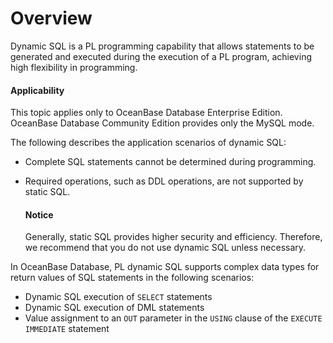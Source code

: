 Overview
=======================

Dynamic SQL is a PL programming capability that allows statements to be generated and executed during the execution of a PL program, achieving high flexibility in programming.

  <main id="notice" >
    <h4>Applicability</h4>
    <p>This topic applies only to OceanBase Database Enterprise Edition. OceanBase Database Community Edition provides only the MySQL mode. </p>
  </main>

The following describes the application scenarios of dynamic SQL:

* Complete SQL statements cannot be determined during programming.

* Required operations, such as DDL operations, are not supported by static SQL.

  <main id="notice" type='notice'>
    <h4>Notice</h4>
    <p>Generally, static SQL provides higher security and efficiency. Therefore, we recommend that you do not use dynamic SQL unless necessary. </p>
  </main>


In OceanBase Database, PL dynamic SQL supports complex data types for return values of SQL statements in the following scenarios:

* Dynamic SQL execution of `SELECT` statements
* Dynamic SQL execution of DML statements
* Value assignment to an `OUT` parameter in the `USING` clause of the `EXECUTE IMMEDIATE` statement